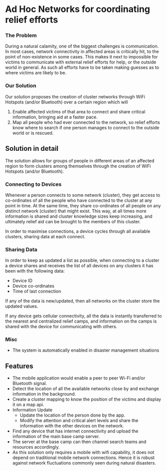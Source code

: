 # Ad Hoc Networks for coordinating relief efforts

### The Problem
During a natural calamity, one of the biggest challenges is communication. In most cases, network connectivity in affected areas is critically hit, to the point of non-existence in some cases. This makes it next to impossible for victims to communicate with external relief efforts for help, or the outside world in general. As such all efforts have to be taken making guesses as to where victims are likely to be.

### Our Solution
Our solution proposes the creation of cluster networks through WiFi Hotspots (and/or Bluetooth) over a certain region which will
1. Enable affected victims of that area to connect and share critical information, bringing aid at a faster pace.
2. Map all people who had ever connected to the network, so relief efforts know where to search if one person manages to connect to the outside world or is rescued.

## Solution in detail
The solution allows for groups of people in different areas of an affected region to form clusters among themselves through the creation of WiFi Hotspots (and/or Bluetooth).

### Connecting to Devices
Whenever a person connects to some network (cluster), they get access to co-ordinates of all the people who have connected to the cluster at any point in time. At the same time, they share co-ordinates of all people on any distinct network (cluster) that might exist. This way, at all times more information is shared and cluster knowledge sizes keep increasing, and ultimately relief aid can be brought to the members of this cluster.

In order to maximise connections, a device cycles through all available clusters, sharing data at each connect.

### Sharing Data
In order to keep as updated a list as possible, when connecting to a cluster a device shares and receives the list of all devices on any clusters it has been with the following data:
 - Device ID
 - Device co-ordinates
 - Time of last connection

If any of the data is new/updated, then all networks on the cluster store the updated values.

If any device gets cellular connectivity, all the data is instantly transferred to the nearest and centralized relief camps, and information on the camps is shared with the device for communicating with others.

### Misc
 - The system is automatically enabled in disaster management situations

## Features

- The mobile application would enable a peer to peer Wi-Fi and/or Bluetooth signal.
- Detect the location of all the available networks close by and exchange information in the background.
- Create a cluster mapping to know the position of the victims and display it on a map api.
- Information Update
  - Update the location of the person done by the app.
  - Modify the attention and critical alert levels and share the information with the other devices on the network.
- Find any device that has internet connectivity and upload the information of the main base camp server.
- The server at the base camp can then channel search teams and resources accordingly.
- As this solution only requires a mobile with wifi capability, it does not depend on traditional mobile network connections. Hence it is robust against network fluctuations commonly seen during natural disasters.
